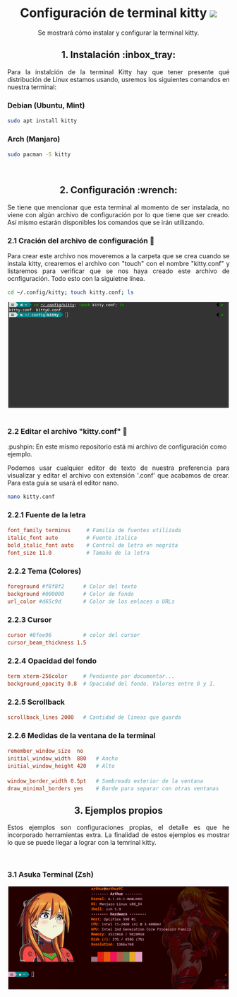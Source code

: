 <h1 align="center">Configuración de terminal kitty <img src="https://sw.kovidgoyal.net/kitty/_static/kitty.svg" width="40"></h1>
<p align="center">Se mostrará cómo instalar y configurar la terminal kitty.</p>

<h2 align="center">1. Instalación :inbox_tray:</h2>
<p align="justify">Para la instalción de la terminal Kitty hay que tener presente qué distribución de Linux estamos usando, usremos los siguientes comandos en nuestra terminal:</p>

### Debian (Ubuntu, Mint)
```bash
sudo apt install kitty
```
### Arch (Manjaro)
```bash
sudo pacman -S kitty
```

<br>
<h2 align="center">2. Configuración :wrench:</h2>
<p align="justify">Se tiene que mencionar que esta terminal al momento de ser instalada, no viene con algún archivo de configuración por lo que tiene que ser creado. Así mismo estarán disponibles los comandos que se irán utilizando.</p>

### 2.1 Cración del archivo de configuración :page_facing_up:
<p align="justify">Para crear este archivo nos moveremos a la carpeta que se crea cuando se instala kitty, crearemos el archivo con "touch" con el nombre "kitty.conf" y listaremos para verificar que se nos haya creado este archivo de ocnfiguración. Todo esto con la siguietne línea.</p>

```bash
cd ~/.config/kitty; touch kitty.conf; ls
```
<div align="center">
    <img src="img/creacionDeConf.png" alt="Creación de archivo kitty.conf" width=500>
</div>

<br>

### 2.2 Editar el archivo "kitty.conf" :pencil:
<p>:pushpin: En este mismo repositorio está mi archivo de configuración como ejemplo.</p>
<p align="justify">Podemos usar cualquier editor de texto de nuestra preferencia para visualizar y editar el archivo con extensión '.conf' que acabamos de crear. Para esta guía se usará el editor nano.</p>


```bash
nano kitty.conf
```

### 2.2.1 Fuente de la letra
```conf
font_family terminus     # Familia de fuentes utilizada
italic_font auto         # Fuente italica
bold_italic_font auto    # Control de letra en negrita
font_size 11.0           # Tamaño de la letra
```

### 2.2.2 Tema (Colores)
```conf
foreground #f8f8f2      # Color del texto
background #000000      # Color de fondo
url_color #d65c9d       # Color de los enlaces o URLs
```

### 2.2.3  Cursor 
```conf
cursor #8fee96          # color del cursor
cursor_beam_thickness 1.5
```

### 2.2.4 Opacidad del fondo
```conf
term xterm-256color     # Pendiente por documentar...
background_opacity 0.8  # Opacidad del fondo. Valores entre 0 y 1.
```

### 2.2.5 Scrollback 
```conf
scrollback_lines 2000   # Cantidad de lineas que guarda
```

### 2.2.6 Medidas de la ventana de la terminal
```conf
remember_window_size  no
initial_window_width  880   # Ancho
initial_window_height 420   # Alto

window_border_width 0.5pt   # Sombreado exterior de la ventana
draw_minimal_borders yes    # Borde para separar con otras ventanas
```
<h2 align="center">3. Ejemplos propios</h2>
<p align="justify">Estos ejemplos son configuraciones propias, el detalle es que he incorporado herramientas extra. La finalidad de estos ejemplos es mostrar lo que se puede llegar a lograr con la temrinal kitty.</p>
<br>

### 3.1 Asuka Terminal (Zsh)
<div align="center">
    <img src="img/asukaTerminal.png" alt="Creación de archivo kitty.conf" width=500>
</div>